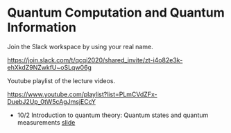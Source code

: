 # Quantum Computation and Quantum Information

Join the Slack workspace by using your real name.

https://join.slack.com/t/qcqi2020/shared_invite/zt-i4o82e3k-ehXkdZ9NZwkfU~oSLqw06g

Youtube playlist of the lecture videos.

https://www.youtube.com/playlist?list=PLmCVdZFx-DuebJ2Up_0tW5cAgJmsjECcY

* 10/2 Introduction to quantum theory: Quantum states and quantum measurements [slide](/tex/01_states_measurements.pdf)
